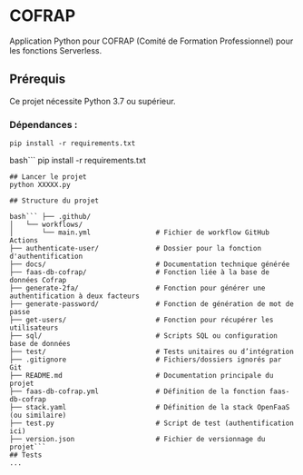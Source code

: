 # COFRAP
Application Python pour COFRAP (Comité de Formation Professionnel) pour les fonctions Serverless.

## Prérequis
Ce projet nécessite Python 3.7 ou supérieur.

### **Dépendances** :
```
pip install -r requirements.txt
```
bash```
pip install -r requirements.txt
```
## Lancer le projet
python XXXXX.py

## Structure du projet

bash``` ├── .github/
│   └── workflows/
│       └── main.yml                # Fichier de workflow GitHub Actions
├── authenticate-user/              # Dossier pour la fonction d'authentification
├── docs/                           # Documentation technique générée
├── faas-db-cofrap/                 # Fonction liée à la base de données Cofrap
├── generate-2fa/                   # Fonction pour générer une authentification à deux facteurs
├── generate-password/              # Fonction de génération de mot de passe
├── get-users/                      # Fonction pour récupérer les utilisateurs
├── sql/                            # Scripts SQL ou configuration base de données
├── test/                           # Tests unitaires ou d’intégration
├── .gitignore                      # Fichiers/dossiers ignorés par Git
├── README.md                       # Documentation principale du projet
├── faas-db-cofrap.yml              # Définition de la fonction faas-db-cofrap
├── stack.yaml                      # Définition de la stack OpenFaaS (ou similaire)
├── test.py                         # Script de test (authentification ici)
├── version.json                    # Fichier de versionnage du projet```
## Tests
...
 
